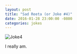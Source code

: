 ```yaml
---
layout: post
title: "Sad Reeta (or Joke #4)"
date: 2016-01-28 23:00:00 -0800
categories: jokes
---
```


![Joke4](http://xenophene.github.io/sad-reeta.png)

I really am.
